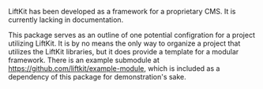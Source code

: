 LiftKit has been developed as a framework for a proprietary CMS. It is currently lacking in documentation.

This package serves as an outline of one potential configration for a project utilizing LiftKit. It is by
no means the only way to organize a project that utilizes the LiftKit libraries, but it does provide a 
template for a modular framework. There is an example submodule at https://github.com/liftkit/example-module,
which is included as a dependency of this package for demonstration's sake.
